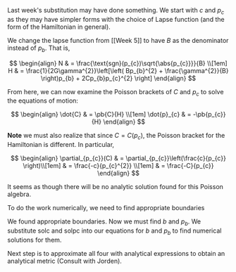 Last week's substitution may have done something. We start with $c$ and $p_{c}$ as they may have simpler forms with the choice of Lapse function (and the form of the Hamiltonian in general).

We change the lapse function from [[Week 5]] to have $B$ as the denominator instead of $p_{b}$. That is,

$$
\begin{align}
N & = \frac{\text{sgn}(p_{c})\sqrt{\abs{p_{c}}}}{B} \\[1em]
H & = \frac{1}{2G\gamma^{2}}\left[\left( Bp_{b}^{2} + \frac{\gamma^{2}}{B} \right)p_{b} + 2Cp_{b}p_{c}^{2} \right]
\end{align}
$$

From here, we can  now examine the Poisson brackets of $C$ and $p_{c}$ to solve the equations of motion:

$$
\begin{align}
\dot{C} & = \pb{C}{H} \\[1em]
\dot{p}_{c} & = -\pb{p_{c}}{H}
\end{align}
$$

**Note** we must also realize that since $C = C(p_{c})$, the Poisson bracket for the Hamiltonian is different. In particular, 

$$
\begin{align}
\partial_{p_{c}}(C) & = \partial_{p_{c}}\left(\frac{c}{p_{c}} \right)\\[1em]
& = \frac{-c}{p_{c}^{2}} \\[1em]
& = \frac{-C}{p_{c}}
\end{align}
$$

It seems as though there will be no analytic solution found for this Poisson algebra.

To do the work numerically, we need to find appropriate boundaries

We found appropriate boundaries.  Now we must find $b$ and $p_{b}$. We substitute solc and solpc into our equations for $b$ and $p_{b}$ to find numerical solutions for them.

Next step is to approximate all four with analytical expressions to obtain an analytical metric (Consult with Jorden).